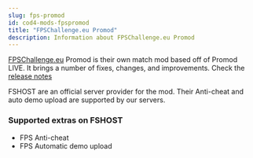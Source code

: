 ```yaml
---
slug: fps-promod
id: cod4-mods-fpspromod
title: "FPSChallenge.eu Promod"
description: Information about FPSChallenge.eu Promod
---
```


[FPSChallenge.eu](https://fpschallenge.eu/) Promod is their own match mod based off of Promod LIVE. It brings a number of fixes, changes, and improvements. Check the [release notes](https://github.com/warkingous/promod_x/releases)

FSHOST are an official server provider for the mod. Their Anti-cheat and auto demo upload are supported by our servers.

### Supported extras on FSHOST
- FPS Anti-cheat
- FPS Automatic demo upload

